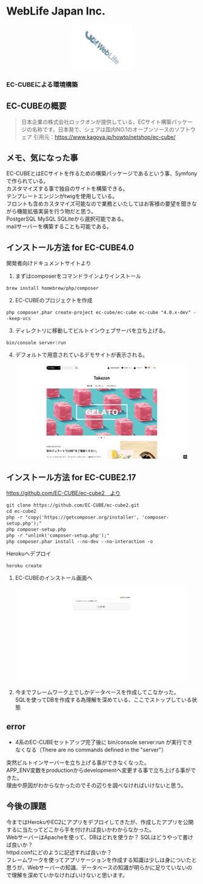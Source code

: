 # WebLife Japan Inc. 
<div align="center">
<a href="https://www.web-life.co.jp/"><img src="./images/wl-logo.jpg" width="160" height="119" border="0" alt=""></a>
</div>

### EC-CUBEによる環境構築  

## EC-CUBEの概要  

>日本企業の株式会社ロックオンが提供している、ECサイト構築パッケージの名称です。日本発で、シェアは国内NO.1のオープンソースのソフトウェア
引用元：https://www.kagoya.jp/howto/netshop/ec-cube/

## メモ、気になった事  
EC-CUBEとはECサイトを作るための構築パッケージであるという事、Symfonyで作られている。  
カスタマイズする事で独自のサイトを構築できる。  
テンプレートエンジンがtwigを使用している。  
フロントも含めカスタマイズ可能なので業務といたしてはお客様の要望を聞きながら機能拡張実装を行う物だと思う。  
PostgerSQL MySQL SQLiteから選択可能である。  
mailサーバーを構築することも可能である。  

## インストール方法 for EC-CUBE4.0 
開発者向けドキュメントサイトより  
1. まずはcomposerをコマンドラインよりインストール  
```
brew install homebrew/php/composer
```
2. EC-CUBEのプロジェクトを作成  
```
php composer.phar create-project ec-cube/ec-cube ec-cube "4.0.x-dev" --keep-vcs
```
3. ディレクトリに移動してビルトインウェブサーバを立ち上げる。  
```
bin/console server:run
```
4. デフォルトで用意されているデモサイトが表示される。 
<div align="center">
  <img alt="Logo" src="./images/top.png" width="450" />
</div> 

## インストール方法 for EC-CUBE2.17  
https://github.com/EC-CUBE/ec-cube2　より  
```
git clone https://github.com/EC-CUBE/ec-cube2.git
cd ec-cube2
php -r "copy('https://getcomposer.org/installer', 'composer-setup.php');"
php composer-setup.php
php -r "unlink('composer-setup.php');"
php composer.phar install --no-dev --no-interaction -o
```
Herokuへデプロイ  
```
heroku create
```
1. EC-CUBEのインストール画面へ  
<div align="center">
  <img alt="Logo" src="./images/top2.17.png" width="450" />
</div>  

2. 今までフレームワーク上でしかデータベースを作成してこなかった。  
SQLを使ってDBを作成する為理解を深めている、ここでストップしている状態

## error
- 4系のEC-CUBEセットアップ完了後に bin/console server:run が実行できなくなる（There are no commands defined in the "server"）

突然ビルトインサーバーを立ち上げる事ができなくなった。  
APP_ENV変数をproductionからdevelopmentへ変更する事で立ち上げる事ができた。  
理由や原因がわからなかったのでその辺りを調べなければいけないと思う。

## 今後の課題  
今まではHerokuやEC2にアプリをデプロイしてきたが、作成したアプリを公開するに当たってどこから手を付ければ良いかわからなかった。  
WebサーバーはApacheを使って、DBはどれを使うか？
SQLはどうやって書けば良いか？  
httpd.confにどのように記述すれば良いか？  
フレームワークを使ってアプリケーションを作成する知識は少しは身についたと思うが、Webサーバーの知識、データベースの知識が明らかに足りていないので理解を深めていかなければいけないと思います。  

